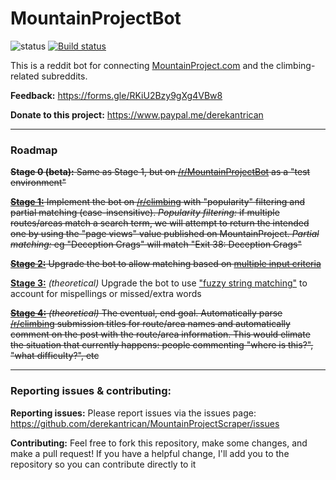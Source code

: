 # MountainProjectBot

![status](https://img.shields.io/uptimerobot/status/m783112785-670539cecd20760bce144d87.svg?style=popout) [![Build status](https://ci.appveyor.com/api/projects/status/ue7w1eu6y3d7hkvn?svg=true)](https://ci.appveyor.com/project/derekantrican/mountainproject)

This is a reddit bot for connecting [MountainProject.com](https://mountainproject.com) and the climbing-related subreddits.

**Feedback:** https://forms.gle/RKiU2Bzy9gXg4VBw8

**Donate to this project:** https://www.paypal.me/derekantrican

-----------
### Roadmap

~~**Stage 0 (beta):** Same as Stage 1, but on [/r/MountainProjectBot](https://reddit.com/r/MountainProjectBot/) as a "test environment"~~

~~**[Stage 1:](https://github.com/derekantrican/MountainProject/milestone/1)** Implement the bot on [/r/climbing](https://reddit.com/r/climbing) with "popularity" filtering and partial matching (case-insensitive). *Popularity filtering:* if multiple routes/areas match a search term, we will attempt to return the intended one by using the "page views" value published on MountainProject. *Partial matching:* eg "Deception Crags" will match "Exit 38: Deception Crags"~~

~~**[Stage 2:](https://github.com/derekantrican/MountainProject/milestone/2)** Upgrade the bot to allow matching based on [multiple input criteria](https://github.com/derekantrican/MountainProject/issues/8)~~

**[Stage 3:](https://github.com/derekantrican/MountainProject/milestone/3)** *(theoretical)* Upgrade the bot to use ["fuzzy string matching"](https://github.com/derekantrican/MountainProject/issues/7) to account for mispellings or missed/extra words

~~**[Stage 4:](https://github.com/derekantrican/MountainProject/milestone/4)** *(theoretical)* The eventual, end goal. Automatically parse [/r/climbing](https://reddit.com/r/climbing) submission titles for route/area names and automatically comment on the post with the route/area information. This would elimate the situation that currently happens: people commenting "where is this?", "what difficulty?", etc~~

-----------
### Reporting issues & contributing:

**Reporting issues:** Please report issues via the issues page: https://github.com/derekantrican/MountainProjectScraper/issues

**Contributing:** Feel free to fork this repository, make some changes, and make a pull request! If you have a helpful change, I'll add you to the repository so you can contribute directly to it
